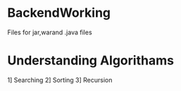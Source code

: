 # BackendWorking
Files for jar,warand .java files

# Understanding Algorithams
1] Searching
2] Sorting
3] Recursion
